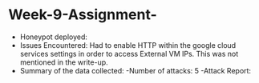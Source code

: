 # Week-9-Assignment-

   - Honeypot deployed:
   - Issues Encountered: Had to enable HTTP within the google cloud services settings in order to access External VM IPs. This was not mentioned in the write-up. 
   - Summary of the data collected:
    -Number of attacks: 5
    -Attack Report: ![]()
 
